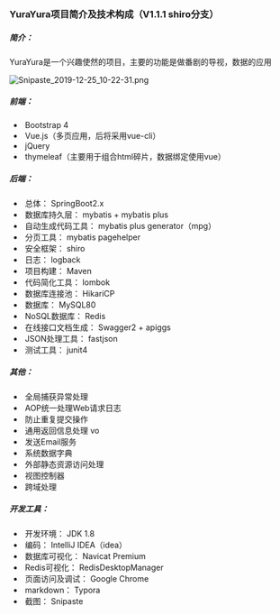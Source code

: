 ### YuraYura项目简介及技术构成（V1.1.1 shiro分支）



##### 简介：

YuraYura是一个兴趣使然的项目，主要的功能是做番剧的导视，数据的应用

![Snipaste_2019-12-25_10-22-31.png](https://i.loli.net/2020/04/27/TDYwVsvpH2oBRu8.png) 



##### 前端：

- ​    Bootstrap 4
- ​    Vue.js（多页应用，后将采用vue-cli）
- ​    jQuery
- ​    thymeleaf（主要用于组合html碎片，数据绑定使用vue）

##### 后端：

- ​    总体： SpringBoot2.x
- ​    数据库持久层： mybatis + mybatis plus
- ​    自动生成代码工具： mybatis plus generator（mpg）
- ​    分页工具： mybatis pagehelper
- ​    安全框架： shiro
- ​    日志： logback
- ​    项目构建： Maven
- ​    代码简化工具： lombok
- ​    数据库连接池： HikariCP
- ​    数据库： MySQL80
- ​    NoSQL数据库： Redis
- ​    在线接口文档生成： Swagger2 + apiggs
- ​    JSON处理工具： fastjson
- ​    测试工具： junit4

##### 其他：

- ​    全局捕获异常处理
- ​    AOP统一处理Web请求日志
- ​    防止重复提交操作
- ​    通用返回信息处理 vo
- ​    发送Email服务
- ​    系统数据字典
- ​    外部静态资源访问处理
- ​    视图控制器
- ​    跨域处理

##### 开发工具：

- ​    开发环境： JDK 1.8
- ​    编码： IntelliJ IDEA（idea）
- ​    数据库可视化： Navicat Premium
- ​    Redis可视化： RedisDesktopManager
- ​    页面访问及调试： Google Chrome
- ​    markdown： Typora
- ​    截图： Snipaste

